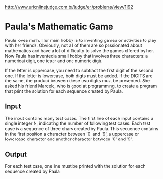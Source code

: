http://www.urionlinejudge.com.br/judge/en/problems/view/1192

# Paula's Mathematic Game

Paula loves math. Her main hobby is to inventing games or activities to play
with her friends. Obviously, not all of them are so passionated about
mathematics and have a lot of difficulty to solve the games offered by her.
Now Paula has invented a small hobby that involves three characters: a
numerical digit, one letter and one numeric digit.

If the letter is uppercase, you need to subtract the first digit of the second
one. If the letter is lowercase, both digts must be added. If the DIGITS are
the same, the product between these two digits must be presented. She asked
his friend Marcelo, who is good at programming, to create a program that print
the solution for each sequence created by Paula.

## Input

The input contains many test cases. The first line of each input contains a
single integer N, indicating the number of following test cases. Each test
case is a sequence of three chars created by Paula. This sequence contains in
the first position a character between '0' and '9', a uppercase or lowercase
character and another character between '0' and '9'.

## Output

For each test case, one line must be printed with  the solution for each
sequence created by Paula

